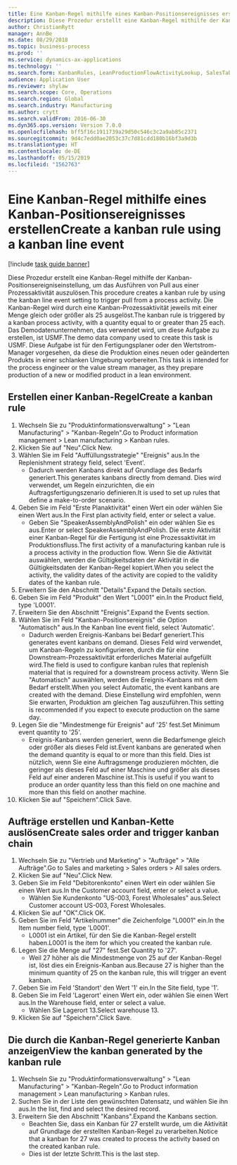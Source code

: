 ```yaml
---
title: Eine Kanban-Regel mithilfe eines Kanban-Positionsereignisses erstellen
description: Diese Prozedur erstellt eine Kanban-Regel mithilfe der Kanban-Positionsereigniseinstellung, um das Ausführen von Pull aus einer Prozessaktivität auszulösen.
author: ChristianRytt
manager: AnnBe
ms.date: 08/29/2018
ms.topic: business-process
ms.prod: ''
ms.service: dynamics-ax-applications
ms.technology: ''
ms.search.form: KanbanRules, LeanProductionFlowActivityLookup, SalesTableListPage, SalesCreateOrder, SalesTable
audience: Application User
ms.reviewer: shylaw
ms.search.scope: Core, Operations
ms.search.region: Global
ms.search.industry: Manufacturing
ms.author: crytt
ms.search.validFrom: 2016-06-30
ms.dyn365.ops.version: Version 7.0.0
ms.openlocfilehash: bff5f16c1911739a29d50c546c3c2a9ab85c2371
ms.sourcegitcommit: 9d4c7edd0ae2053c37c7d81cdd180b16bf3a9d3b
ms.translationtype: HT
ms.contentlocale: de-DE
ms.lasthandoff: 05/15/2019
ms.locfileid: "1562763"
---
```

# <a name="create-a-kanban-rule-using-a-kanban-line-event"></a><span data-ttu-id="b4537-103">Eine Kanban-Regel mithilfe eines Kanban-Positionsereignisses erstellen</span><span class="sxs-lookup"><span data-stu-id="b4537-103">Create a kanban rule using a kanban line event</span></span>

[!include [task guide banner](../../includes/task-guide-banner.md)]

<span data-ttu-id="b4537-104">Diese Prozedur erstellt eine Kanban-Regel mithilfe der Kanban-Positionsereigniseinstellung, um das Ausführen von Pull aus einer Prozessaktivität auszulösen.</span><span class="sxs-lookup"><span data-stu-id="b4537-104">This procedure creates a kanban rule by using the kanban line event setting to trigger pull from a process activity.</span></span> <span data-ttu-id="b4537-105">Die Kanban-Regel wird durch eine Kanban-Prozessaktivität jeweils mit einer Menge gleich oder größer als 25 ausgelöst.</span><span class="sxs-lookup"><span data-stu-id="b4537-105">The kanban rule is triggered by a kanban process activity, with a quantity equal to or greater than 25 each.</span></span> <span data-ttu-id="b4537-106">Das Demodatenunternehmen, das verwendet wird, um diese Aufgabe zu erstellen, ist USMF.</span><span class="sxs-lookup"><span data-stu-id="b4537-106">The demo data company used to create this task is USMF.</span></span> <span data-ttu-id="b4537-107">Diese Aufgabe ist für den Fertigungsplaner oder den Wertstrom-Manager vorgesehen, da diese die Produktion eines neuen oder geänderten Produkts in einer schlanken Umgebung vorbereiten.</span><span class="sxs-lookup"><span data-stu-id="b4537-107">This task is intended for the process engineer or the value stream manager, as they prepare production of a new or modified product in a lean environment.</span></span>


## <a name="create-a-kanban-rule"></a><span data-ttu-id="b4537-108">Erstellen einer Kanban-Regel</span><span class="sxs-lookup"><span data-stu-id="b4537-108">Create a kanban rule</span></span>
1. <span data-ttu-id="b4537-109">Wechseln Sie zu "Produktinformationsverwaltung" > "Lean Manufacturing" > "Kanban-Regeln".</span><span class="sxs-lookup"><span data-stu-id="b4537-109">Go to Product information management > Lean manufacturing > Kanban rules.</span></span>
2. <span data-ttu-id="b4537-110">Klicken Sie auf "Neu".</span><span class="sxs-lookup"><span data-stu-id="b4537-110">Click New.</span></span>
3. <span data-ttu-id="b4537-111">Wählen Sie im Feld "Auffüllungsstrategie" "Ereignis" aus.</span><span class="sxs-lookup"><span data-stu-id="b4537-111">In the Replenishment strategy field, select 'Event'.</span></span>
    * <span data-ttu-id="b4537-112">Dadurch werden Kanbans direkt auf Grundlage des Bedarfs generiert.</span><span class="sxs-lookup"><span data-stu-id="b4537-112">This generates kanbans directly from demand.</span></span> <span data-ttu-id="b4537-113">Dies wird verwendet, um Regeln einzurichten, die ein Auftragsfertigungszenario definieren.</span><span class="sxs-lookup"><span data-stu-id="b4537-113">It is used to set up rules that define a make-to-order scenario.</span></span>  
4. <span data-ttu-id="b4537-114">Geben Sie im Feld "Erste Planaktivität" einen Wert ein oder wählen Sie einen Wert aus.</span><span class="sxs-lookup"><span data-stu-id="b4537-114">In the First plan activity field, enter or select a value.</span></span>
    * <span data-ttu-id="b4537-115">Geben Sie "SpeakerAssemblyAndPolish" ein oder wählen Sie es aus.</span><span class="sxs-lookup"><span data-stu-id="b4537-115">Enter or select SpeakerAssemblyAndPolish.</span></span> <span data-ttu-id="b4537-116">Die erste Aktivität einer Kanban-Regel für die Fertigung ist eine Prozessaktivität im Produktionsfluss.</span><span class="sxs-lookup"><span data-stu-id="b4537-116">The first activity of a manufacturing kanban rule is a process activity in the production flow.</span></span> <span data-ttu-id="b4537-117">Wenn Sie die Aktivität auswählen, werden die Gültigkeitsdaten der Aktivität in die Gültigkeitsdaten der Kanban-Regel kopiert.</span><span class="sxs-lookup"><span data-stu-id="b4537-117">When you select the activity, the validity dates of the activity are copied to the validity dates of the kanban rule.</span></span>  
5. <span data-ttu-id="b4537-118">Erweitern Sie den Abschnitt "Details".</span><span class="sxs-lookup"><span data-stu-id="b4537-118">Expand the Details section.</span></span>
6. <span data-ttu-id="b4537-119">Geben Sie im Feld "Produkt" den Wert "L0001" ein.</span><span class="sxs-lookup"><span data-stu-id="b4537-119">In the Product field, type 'L0001'.</span></span>
7. <span data-ttu-id="b4537-120">Erweitern Sie den Abschnitt "Ereignis".</span><span class="sxs-lookup"><span data-stu-id="b4537-120">Expand the Events section.</span></span>
8. <span data-ttu-id="b4537-121">Wählen Sie im Feld "Kanban-Positionsereignis" die Option "Automatisch" aus.</span><span class="sxs-lookup"><span data-stu-id="b4537-121">In the Kanban line event field, select 'Automatic'.</span></span>
    * <span data-ttu-id="b4537-122">Dadurch werden Ereignis-Kanbans bei Bedarf generiert.</span><span class="sxs-lookup"><span data-stu-id="b4537-122">This generates event kanbans on demand.</span></span>  <span data-ttu-id="b4537-123">Dieses Feld wird verwendet, um Kanban-Regeln zu konfigurieren, durch die für eine Downstream-Prozessaktivität erforderliches Material aufgefüllt wird.</span><span class="sxs-lookup"><span data-stu-id="b4537-123">The field is used to configure kanban rules that replenish material that is required for a downstream process activity.</span></span> <span data-ttu-id="b4537-124">Wenn Sie "Automatisch" auswählen, werden die Ereignis-Kanbans mit dem Bedarf erstellt.</span><span class="sxs-lookup"><span data-stu-id="b4537-124">When you select Automatic, the event kanbans are created with the demand.</span></span> <span data-ttu-id="b4537-125">Diese Einstellung wird empfohlen, wenn Sie erwarten, Produktion am gleichen Tag auszuführen.</span><span class="sxs-lookup"><span data-stu-id="b4537-125">This setting is recommended if you expect to execute production on the same day.</span></span>  
9. <span data-ttu-id="b4537-126">Legen Sie die "Mindestmenge für Ereignis" auf '25' fest.</span><span class="sxs-lookup"><span data-stu-id="b4537-126">Set Minimum event quantity to '25'.</span></span>
    * <span data-ttu-id="b4537-127">Ereignis-Kanbans werden generiert, wenn die Bedarfsmenge gleich oder größer als dieses Feld ist.</span><span class="sxs-lookup"><span data-stu-id="b4537-127">Event kanbans are generated when the demand quantity is equal to or more than this field.</span></span> <span data-ttu-id="b4537-128">Dies ist nützlich, wenn Sie eine Auftragsmenge produzieren möchten, die geringer als dieses Feld auf einer Maschine und größer als dieses Feld auf einer anderen Maschine ist.</span><span class="sxs-lookup"><span data-stu-id="b4537-128">This is useful if you want to produce an order quantity less than this field on one machine and more than this field on another machine.</span></span>  
10. <span data-ttu-id="b4537-129">Klicken Sie auf "Speichern".</span><span class="sxs-lookup"><span data-stu-id="b4537-129">Click Save.</span></span>

## <a name="create-sales-order-and-trigger-kanban-chain"></a><span data-ttu-id="b4537-130">Aufträge erstellen und Kanban-Kette auslösen</span><span class="sxs-lookup"><span data-stu-id="b4537-130">Create sales order and trigger kanban chain</span></span>
1. <span data-ttu-id="b4537-131">Wechseln Sie zu "Vertrieb und Marketing" > "Aufträge" > "Alle Aufträge".</span><span class="sxs-lookup"><span data-stu-id="b4537-131">Go to Sales and marketing > Sales orders > All sales orders.</span></span>
2. <span data-ttu-id="b4537-132">Klicken Sie auf "Neu".</span><span class="sxs-lookup"><span data-stu-id="b4537-132">Click New.</span></span>
3. <span data-ttu-id="b4537-133">Geben Sie im Feld "Debitorenkonto" einen Wert ein oder wählen Sie einen Wert aus.</span><span class="sxs-lookup"><span data-stu-id="b4537-133">In the Customer account field, enter or select a value.</span></span>
    * <span data-ttu-id="b4537-134">Wählen Sie Kundenkonto "US-003, Forest Wholesales" aus.</span><span class="sxs-lookup"><span data-stu-id="b4537-134">Select Customer account US-003, Forest Wholesales.</span></span>  
4. <span data-ttu-id="b4537-135">Klicken Sie auf "OK".</span><span class="sxs-lookup"><span data-stu-id="b4537-135">Click OK.</span></span>
5. <span data-ttu-id="b4537-136">Geben Sie im Feld "Artikelnummer" die Zeichenfolge "L0001" ein.</span><span class="sxs-lookup"><span data-stu-id="b4537-136">In the Item number field, type 'L0001'.</span></span>
    * <span data-ttu-id="b4537-137">L0001 ist ein Artikel, für den Sie die Kanban-Regel erstellt haben.</span><span class="sxs-lookup"><span data-stu-id="b4537-137">L0001 is the item for which you created the kanban rule.</span></span>  
6. <span data-ttu-id="b4537-138">Legen Sie die Menge auf "27" fest.</span><span class="sxs-lookup"><span data-stu-id="b4537-138">Set Quantity to '27'.</span></span>
    * <span data-ttu-id="b4537-139">Weil 27 höher als die Mindestmenge von 25 auf der Kanban-Regel ist, löst dies ein Ereignis-Kanban aus.</span><span class="sxs-lookup"><span data-stu-id="b4537-139">Because 27 is higher than the minimum quantity of 25 on the kanban rule, this will trigger an event kanban.</span></span>  
7. <span data-ttu-id="b4537-140">Geben Sie im Feld 'Standort' den Wert '1' ein.</span><span class="sxs-lookup"><span data-stu-id="b4537-140">In the Site field, type '1'.</span></span>
8. <span data-ttu-id="b4537-141">Geben Sie im Feld 'Lagerort' einen Wert ein, oder wählen Sie einen Wert aus.</span><span class="sxs-lookup"><span data-stu-id="b4537-141">In the Warehouse field, enter or select a value.</span></span>
    * <span data-ttu-id="b4537-142">Wählen Sie Lagerort 13.</span><span class="sxs-lookup"><span data-stu-id="b4537-142">Select warehouse 13.</span></span>  
9. <span data-ttu-id="b4537-143">Klicken Sie auf "Speichern".</span><span class="sxs-lookup"><span data-stu-id="b4537-143">Click Save.</span></span>

## <a name="view-the-kanban-generated-by-the-kanban-rule"></a><span data-ttu-id="b4537-144">Die durch die Kanban-Regel generierte Kanban anzeigen</span><span class="sxs-lookup"><span data-stu-id="b4537-144">View the kanban generated by the kanban rule</span></span>
1. <span data-ttu-id="b4537-145">Wechseln Sie zu "Produktinformationsverwaltung" > "Lean Manufacturing" > "Kanban-Regeln".</span><span class="sxs-lookup"><span data-stu-id="b4537-145">Go to Product information management > Lean manufacturing > Kanban rules.</span></span>
2. <span data-ttu-id="b4537-146">Suchen Sie in der Liste den gewünschten Datensatz, und wählen Sie ihn aus.</span><span class="sxs-lookup"><span data-stu-id="b4537-146">In the list, find and select the desired record.</span></span>
3. <span data-ttu-id="b4537-147">Erweitern Sie den Abschnitt "Kanbans".</span><span class="sxs-lookup"><span data-stu-id="b4537-147">Expand the Kanbans section.</span></span>
    * <span data-ttu-id="b4537-148">Beachten Sie, dass ein Kanban für 27 erstellt wurde, um die Aktivität auf Grundlage der erstellten Kanban-Regel zu verarbeiten.</span><span class="sxs-lookup"><span data-stu-id="b4537-148">Notice that a kanban for 27 was created to process the  activity based on the created kanban rule.</span></span>  
    * <span data-ttu-id="b4537-149">Dies ist der letzte Schritt.</span><span class="sxs-lookup"><span data-stu-id="b4537-149">This is the last step.</span></span>  

